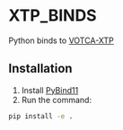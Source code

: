 # XTP_BINDS

Python binds to [VOTCA-XTP](https://github.com/votca/xtp)

## Installation

1. Install [PyBind11](https://pybind11.readthedocs.io/en/latest/)
2. Run the command:

```bash
pip install -e .
```
